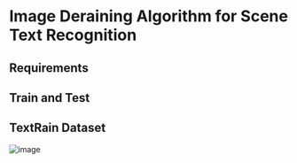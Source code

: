 # Image Deraining Algorithm for Scene Text Recognition
## Requirements
## Train and Test
## TextRain Dataset
![image](https://github.com/AliceWen820/scene-text-deraining/assets/36184879/a2474328-7784-4bfe-b99c-7ba970b22a05)

